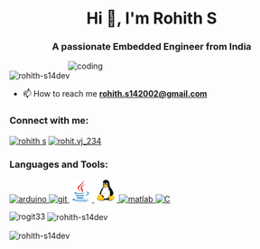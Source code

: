 <h1 align="center">Hi 👋, I'm Rohith S</h1>
<h3 align="center">A passionate Embedded Engineer from India</h3>

<img align="right" alt="coding" width="400" src="https://imgs.search.brave.com/FrOhz6OSIWnq4YHmHKUaqDJyfb_r_9qhlgapHALPk-Q/rs:fit:680:428:1/g:ce/aHR0cHM6Ly9pLnBp/bmltZy5jb20vb3Jp/Z2luYWxzLzU0L2Uz/LzdkLzU0ZTM3ZDgw/NzRlYmNkZTFkOTZj/NzdkN2IyYTdmMzEw/LmdpZg.gif">

<p align="left"> <img src="https://komarev.com/ghpvc/?username=rohith-s14dev&label=Profile%20views&color=0e75b6&style=flat" alt="rohith-s14dev" /> </p>

- 📫 How to reach me **rohith.s142002@gmail.com**

<h3 align="left">Connect with me:</h3>
<p align="left">
<a href="https://linkedin.com/in/rohith-s14" target="blank"><img align="center" src="https://raw.githubusercontent.com/rahuldkjain/github-profile-readme-generator/master/src/images/icons/Social/linked-in-alt.svg" alt="rohith s" height="30" width="40" /></a>
<a href="https://instagram.com/rohit.vj_234" target="blank"><img align="center" src="https://raw.githubusercontent.com/rahuldkjain/github-profile-readme-generator/master/src/images/icons/Social/instagram.svg" alt="rohit.vj_234" height="30" width="40" /></a>
</p>

<h3 align="left">Languages and Tools:</h3>
<p align="left"> <a href="https://www.arduino.cc/" target="_blank" rel="noreferrer"> <img src="https://cdn.worldvectorlogo.com/logos/arduino-1.svg" alt="arduino" width="40" height="40"/> </a> <a href="https://git-scm.com/" target="_blank" rel="noreferrer"> <img src="https://www.vectorlogo.zone/logos/git-scm/git-scm-icon.svg" alt="git" width="40" height="40"/> </a> <a href="https://www.java.com" target="_blank" rel="noreferrer"> <img src="https://raw.githubusercontent.com/devicons/devicon/master/icons/java/java-original.svg" alt="java" width="40" height="40"/> </a> <a href="https://www.linux.org/" target="_blank" rel="noreferrer"> <img src="https://raw.githubusercontent.com/devicons/devicon/master/icons/linux/linux-original.svg" alt="linux" width="40" height="40"/> </a> <a href="https://www.mathworks.com/" target="_blank" rel="noreferrer"> <img src="https://upload.wikimedia.org/wikipedia/commons/2/21/Matlab_Logo.png" alt="matlab" width="40" height="40"/> </a> <a href="https://visualstudio.microsoft.com/vs/features/cplusplus/" target="_blank" rel="noreferrer"> <img src="https://www.google.com/url?sa=i&url=https%3A%2F%2Fuxwing.com%2Fc-program-icon%2F&psig=AOvVaw2SXUBmAcCJjw62MmYS6Y4I&ust=1735617943089000&source=images&cd=vfe&opi=89978449&ved=0CBEQjRxqFwoTCNju4-3OzooDFQAAAAAdAAAAABAE" alt="C" width="40" height="40"/> </a> </p>

<p><img align="left" src="https://github-readme-stats.vercel.app/api/top-langs?username=rohith-s14dev&show_icons=true&locale=en&layout=compact" alt="rogit33" /></p>

<p>&nbsp;<img align="center" src="https://github-readme-stats.vercel.app/api?username=rohith-s14dev&show_icons=true&locale=en" alt="rohith-s14dev" /></p>

<p><img align="center" src="https://github-readme-streak-stats.herokuapp.com/?user=rohith-s14dev&" alt="rohith-s14dev" /></p>

